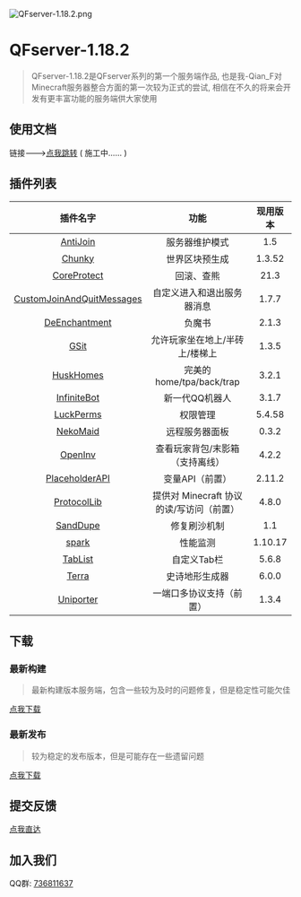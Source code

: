 ![QFserver-1.18.2.png](https://s2.loli.net/2023/02/12/h2PAgd1Qt6mxfus.png)

# QFserver-1.18.2

> QFserver-1.18.2是QFserver系列的第一个服务端作品, 也是我-Qian_F对Minecraft服务器整合方面的第一次较为正式的尝试, 相信在不久的将来会开发有更丰富功能的服务端供大家使用

## 使用文档

链接--->[点我跳转](https://qfserver.qianf.fun/) ( 施工中...... ) 

## 插件列表

|                           插件名字                           |                   功能                   | 现用版本 |
| :----------------------------------------------------------: | :--------------------------------------: | :------: |
| [AntiJoin](https://www.mcbbs.net/forum.php?mod=viewthread&tid=1334922) |              服务器维护模式              |   1.5    |
|  [Chunky](https://www.spigotmc.org/resources/chunky.81534/)  |              世界区块预生成              |  1.3.52  |
| [CoreProtect](https://www.spigotmc.org/resources/coreprotect.8631/) |                回滚、查熊                |   21.3   |
| [CustomJoinAndQuitMessages](https://www.spigotmc.org/resources/custom-join-and-quit-message-1-8-x-1-19-x.57006/) |        自定义进入和退出服务器消息        |  1.7.7   |
| [DeEnchantment](https://www.mcbbs.net/thread-1198268-1-1.html) |                  负魔书                  |  2.1.3   |
| [GSit](https://www.spigotmc.org/resources/gsit-modern-sit-seat-and-chair-lay-and-crawl-plugin-1-13-x-1-19-x.62325/) |      允许玩家坐在地上/半砖上/楼梯上      |  1.3.5   |
| [HuskHomes](https://www.spigotmc.org/resources/%E2%AD%90-huskhomes-1-16-1-19-%E2%AD%90-simple-intuitive-teleportation-suite-with-cross-server-support.83767/) |         完美的home/tpa/back/trap         |  3.2.1   |
|   [InfiniteBot](https://github.com/IllTamer/infinitebot3)    |              新一代QQ机器人              |  3.1.7   |
|             [LuckPerms](https://luckperms.net/)              |                 权限管理                 |  5.4.58  |
|  [NekoMaid](https://www.mcbbs.net/thread-1230139-1-1.html)   |              远程服务器面板              |  0.3.2   |
|      [OpenInv](https://dev.bukkit.org/projects/openinv)      |     查看玩家背包/末影箱（支持离线）      |  4.2.2   |
| [PlaceholderAPI](https://www.spigotmc.org/resources/placeholderapi.6245/) |             变量API（前置）              |  2.11.2  |
| [ProtocolLib](https://www.spigotmc.org/resources/protocollib.1997/) | 提供对 Minecraft 协议的读/写访问（前置） |  4.8.0   |
| [SandDupe](https://github.com/MrTransistorsChannel/SandDupe) |               修复刷沙机制               |   1.1    |
|   [spark](https://www.spigotmc.org/resources/spark.57242/)   |                 性能监测                 | 1.10.17  |
| [TabList](https://www.spigotmc.org/resources/animated-tab-tablist.46229/) |               自定义Tab栏                |  5.6.8   |
|   [Terra](https://www.spigotmc.org/resources/terra.85151/)   |              史诗地形生成器              |  6.0.0   |
| [Uniporter](https://www.spigotmc.org/resources/uniporter.93782/) |         一端口多协议支持（前置）         |  1.3.4   |

## 下载

### 最新构建

> 最新构建版本服务端，包含一些较为及时的问题修复，但是稳定性可能欠佳

[点我下载](https://github.com/Qian-F/QFserver-1.18.2/archive/refs/heads/main.zip)

### 最新发布

> 较为稳定的发布版本，但是可能存在一些遗留问题

[点我下载](https://github.com/Qian-F/QFserver-1.18.2/releases)

## 提交反馈

[点我直达](https://github.com/Qian-F/QFserver-1.18.2/issues/new/choose)

## 加入我们

QQ群: [736811637](https://jq.qq.com/?_wv=1027&k=wGhHBSGG)
